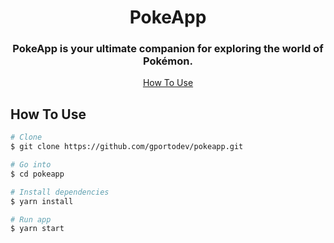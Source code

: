 <p align="center">

</p>

<h1 align="center">PokeApp</h1>

<h3 align="center">PokeApp is your ultimate companion for exploring the world of Pokémon.</h3>

<div align="center">
  <a href="#how-to-use">How To Use</a>
</div>

<div align="center">



</div>

## How To Use


```bash
# Clone
$ git clone https://github.com/gportodev/pokeapp.git

# Go into
$ cd pokeapp

# Install dependencies
$ yarn install

# Run app
$ yarn start
```

